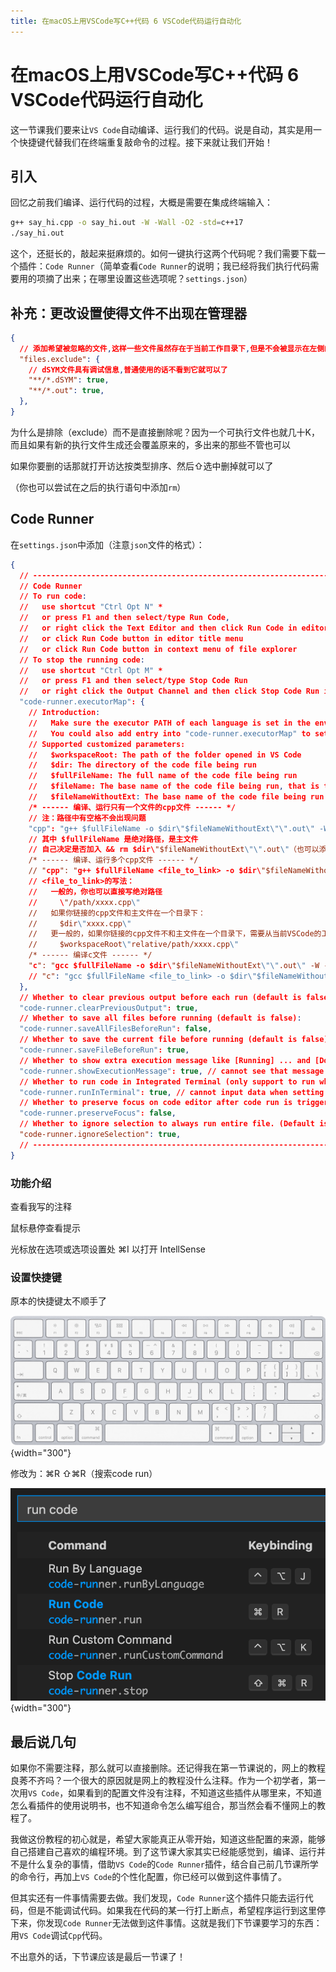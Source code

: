 ```yaml
---
title: 在macOS上用VSCode写C++代码 6 VSCode代码运行自动化
---
```


# 在macOS上用VSCode写C++代码 6 VSCode代码运行自动化

这一节课我们要来让`VS Code`自动编译、运行我们的代码。说是自动，其实是用一个快捷键代替我们在终端重复敲命令的过程。接下来就让我们开始！

## 引入

回忆之前我们编译、运行代码的过程，大概是需要在集成终端输入：

```bash
g++ say_hi.cpp -o say_hi.out -W -Wall -O2 -std=c++17
./say_hi.out
```

这个，还挺长的，敲起来挺麻烦的。如何一键执行这两个代码呢？我们需要下载一个插件：`Code Runner`（简单查看`Code Runner`的说明；我已经将我们执行代码需要用的项摘了出来；在哪里设置这些选项呢？`settings.json`）

## 补充：更改设置使得文件不出现在管理器

```json
{
  // 添加希望被忽略的文件,这样一些文件虽然存在于当前工作目录下,但是不会被显示在左侧的文件浏览器里
  "files.exclude": {
    // dSYM文件具有调试信息,普通使用的话不看到它就可以了
    "**/*.dSYM": true,
    "**/*.out": true,
  },
}
```

为什么是排除（exclude）而不是直接删除呢？因为一个可执行文件也就几十K，而且如果有新的执行文件生成还会覆盖原来的，多出来的那些不管也可以

如果你要删的话那就打开访达按类型排序、然后⇧选中删掉就可以了

（你也可以尝试在之后的执行语句中添加`rm`）

## Code Runner

在`settings.json`中添加（注意`json`文件的格式）：

```json
{
  // --------------------------------------------------------------------------------------
  // Code Runner
  // To run code:
  //   use shortcut "Ctrl Opt N" *
  //   or press F1 and then select/type Run Code,
  //   or right click the Text Editor and then click Run Code in editor context menu
  //   or click Run Code button in editor title menu
  //   or click Run Code button in context menu of file explorer
  // To stop the running code:
  //   use shortcut "Ctrl Opt M" *
  //   or press F1 and then select/type Stop Code Run
  //   or right click the Output Channel and then click Stop Code Run in context menu
  "code-runner.executorMap": {
    // Introduction:
    //   Make sure the executor PATH of each language is set in the environment variable.
    //   You could also add entry into "code-runner.executorMap" to set the executor PATH.
    // Supported customized parameters:
    //   $workspaceRoot: The path of the folder opened in VS Code
    //   $dir: The directory of the code file being run
    //   $fullFileName: The full name of the code file being run
    //   $fileName: The base name of the code file being run, that is the file without the directory
    //   $fileNameWithoutExt: The base name of the code file being run without its extension
    /* ------ 编译、运行只有一个文件的cpp文件 ------ */
    // 注：路径中有空格不会出现问题
    "cpp": "g++ $fullFileName -o $dir\"$fileNameWithoutExt\"\".out\" -W -Wall -O2 -std=c++17 && $dir\"$fileNameWithoutExt\"\".out\"",
    // 其中 $fullFileName 是绝对路径，是主文件
    // 自己决定是否加入 && rm $dir\"$fileNameWithoutExt\"\".out\"（也可以添加"files.exclude"）
    /* ------ 编译、运行多个cpp文件 ------ */
    // "cpp": "g++ $fullFileName <file_to_link> -o $dir\"$fileNameWithoutExt\"\".out\" -W -Wall -O2 -std=c++17 && $dir\"$fileNameWithoutExt\"\".out\"",
    // <file_to_link>的写法：
    //   一般的，你也可以直接写绝对路径
    //     \"/path/xxxx.cpp\"
    //   如果你链接的cpp文件和主文件在一个目录下：
    //     $dir\"xxxx.cpp\"
    //   更一般的，如果你链接的cpp文件不和主文件在一个目录下，需要从当前VSCode的工作目录补充相对路径从而形成绝对路径：
    //     $workspaceRoot\"relative/path/xxxx.cpp\"
    /* ------ 编译c文件 ------ */
    "c": "gcc $fullFileName -o $dir\"$fileNameWithoutExt\"\".out\" -W -Wall -O2 -std=c17 && $dir\"$fileNameWithoutExt\"\".out\"",
    // "c": "gcc $fullFileName <file_to_link> -o $dir\"$fileNameWithoutExt\"\".out\" -W -Wall -O2 -std=c17 && $dir\"$fileNameWithoutExt\"\".out\"",
  },
  // Whether to clear previous output before each run (default is false):
  "code-runner.clearPreviousOutput": true,
  // Whether to save all files before running (default is false):
  "code-runner.saveAllFilesBeforeRun": false,
  // Whether to save the current file before running (default is false):
  "code-runner.saveFileBeforeRun": true,
  // Whether to show extra execution message like [Running] ... and [Done] ... (default is true):
  "code-runner.showExecutionMessage": true, // cannot see that message is you set "code-runner.runInTerminal" to true
  // Whether to run code in Integrated Terminal (only support to run whole file in Integrated Terminal, neither untitled file nor code snippet) (default is false):
  "code-runner.runInTerminal": true, // cannot input data when setting to false
  // Whether to preserve focus on code editor after code run is triggered (default is true, the code editor will keep focus; when it is false, Terminal or Output Channel will take focus):
  "code-runner.preserveFocus": false,
  // Whether to ignore selection to always run entire file. (Default is false)
  "code-runner.ignoreSelection": true,
  // --------------------------------------------------------------------------------------
}
```

### 功能介绍

查看我写的注释

鼠标悬停查看提示

光标放在选项或选项设置处 ⌘I 以打开 IntellSense

### 设置快捷键

原本的快捷键太不顺手了

![](media/16104435266580/16107331462916.jpg){width="300"}

修改为：⌘R ⇧⌘R（搜索code run）

![](media/my/run_code_shortcuts.png){width="300"}

## 最后说几句

如果你不需要注释，那么就可以直接删除。还记得我在第一节课说的，网上的教程良莠不齐吗？一个很大的原因就是网上的教程没什么注释。作为一个初学者，第一次用`VS Code`，如果看到的配置文件没有注释，不知道这些插件从哪里来，不知道怎么看插件的使用说明书，也不知道命令怎么编写组合，那当然会看不懂网上的教程了。

我做这份教程的初心就是，希望大家能真正从零开始，知道这些配置的来源，能够自己搭建自己喜欢的编程环境。到了这节课大家其实已经能感觉到，编译、运行并不是什么复杂的事情，借助`VS Code`的`Code Runner`插件，结合自己前几节课所学的命令行，再加上`VS Code`的个性化配置，你已经可以做到这件事情了。

但其实还有一件事情需要去做。我们发现，`Code Runner`这个插件只能去运行代码，但是不能调试代码。如果我在代码的某一行打上断点，希望程序运行到这里停下来，你发现`Code Runner`无法做到这件事情。这就是我们下节课要学习的东西：用`VS Code`调试`Cpp`代码。

不出意外的话，下节课应该是最后一节课了！